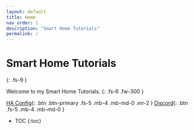 ```yaml
---
layout: default
title: Home
nav_order: 1
description: "Smart Home Tutorials"
permalink: /
---
```


# Smart Home Tutorials
{: .fs-9 }
   
Welcome to my Smart Home Tutorials.
{: .fs-6 .fw-300 }
   
[HA Config](https://github.com/dmatik/homeassistant-config){: .btn .btn-primary .fs-5 .mb-4 .mb-md-0 .mr-2 } [Discord](https://discord.gg/ayZ3Kkg){: .btn .fs-5 .mb-4 .mb-md-0 }

- TOC
{:toc}

